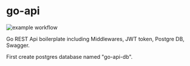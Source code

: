 # go-api

![example workflow](https://github.com/mg52/go-api/.github/workflows/go.yml/badge.svg)

Go REST Api boilerplate including Middlewares, JWT token, Postgre DB, Swagger.

First create postgres database named "go-api-db".

